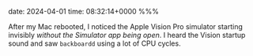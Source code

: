 date: 2024-04-01
time: 08:32:14+0000
%%%

After my Mac rebooted, I noticed the Apple Vision Pro simulator starting invisibly _without the Simulator app being open_. I heard the Vision startup sound and saw `backboardd` using a lot of CPU cycles.
